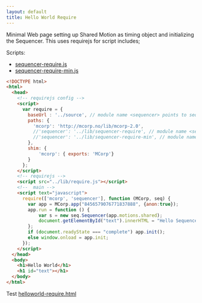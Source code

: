 ```yaml
---
layout: default
title: Hello World Require
---
```


Minimal Web page setting up Shared Motion as timing object and initializing the Sequencer. This uses requirejs for script includes; 

Scripts:

- [sequencer-require.js](/lib/sequencer-require.js) 
- [sequencer-require-min.js](/lib/sequencer-require-min.js)

```html
<!DOCTYPE html>
<html>
  <head>
    <!-- requirejs config -->
    <script>
      var require = {
        baseUrl : '../source', // module name <sequencer> points to sequencer.js inside source directory
        paths: {
          'mcorp': 'http://mcorp.no/lib/mcorp-2.0',
          //'sequencer': '../lib/sequencer-require', // module name <sequencer> points to built js file - non-minified
          //'sequencer': '../lib/sequencer-require-min', // module name <sequencer> points to built js file - minified 
        },
        shim: { 
            'mcorp': { exports: 'MCorp'}
        }
      };
    </script>
    <!-- requirejs -->
    <script src="../lib/require.js"></script>
    <!--  main -->
    <script text="javascript">
      require(['mcorp', 'sequencer'], function (MCorp, seq) {
        var app = MCorp.app("8456579076771837888", {anon:true});
        app.run = function () {
            var s = new seq.Sequencer(app.motions.shared);
            document.getElementById("text").innerHTML = "Hello Sequencer!"
        };
        if (document.readyState === "complete") app.init();
        else window.onload = app.init;
      });
    </script>    
  </head>
  <body>
    <h1>Hello World</h1>
    <h1 id="text"></h1>
  </body>
</html>
```


Test [helloworld-require.html](/examples/helloworld-require.html)